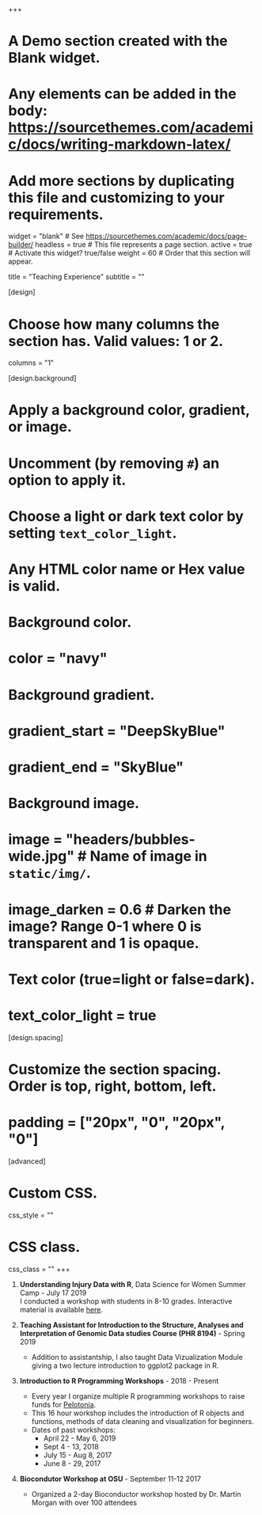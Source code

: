 +++
# A Demo section created with the Blank widget.
# Any elements can be added in the body: https://sourcethemes.com/academic/docs/writing-markdown-latex/
# Add more sections by duplicating this file and customizing to your requirements.

widget = "blank"  # See https://sourcethemes.com/academic/docs/page-builder/
headless = true  # This file represents a page section.
active = true  # Activate this widget? true/false
weight = 60  # Order that this section will appear.

title = "Teaching Experience"
subtitle = ""

[design]
  # Choose how many columns the section has. Valid values: 1 or 2.
  columns = "1"

[design.background]
  # Apply a background color, gradient, or image.
  #   Uncomment (by removing `#`) an option to apply it.
  #   Choose a light or dark text color by setting `text_color_light`.
  #   Any HTML color name or Hex value is valid.

  # Background color.
  # color = "navy"
  
  # Background gradient.
  # gradient_start = "DeepSkyBlue"
  # gradient_end = "SkyBlue"
  
  # Background image.
  # image = "headers/bubbles-wide.jpg"  # Name of image in `static/img/`.
  # image_darken = 0.6  # Darken the image? Range 0-1 where 0 is transparent and 1 is opaque.

  # Text color (true=light or false=dark).
  # text_color_light = true

[design.spacing]
  # Customize the section spacing. Order is top, right, bottom, left.
  # padding = ["20px", "0", "20px", "0"]

[advanced]
 # Custom CSS. 
 css_style = ""
 
 # CSS class.
 css_class = ""
+++

1. **Understanding Injury Data with R**, Data Science for Women Summer Camp - July 17 2019   
I conducted a workshop with students in 8-10 grades. Interactive material is available [here](https://suchestoncampbell-lab.shinyapps.io/SummerCamp2019/).

1. **Teaching Assistant for Introduction to the Structure, Analyses and Interpretation of Genomic Data studies Course (PHR 8194)** - Spring 2019
    * Addition to assistantship, I also taught Data Vizualization Module giving a two lecture introduction to ggplot2 package in R.    
    
1. **Introduction to R Programming Workshops** - 2018 - Present
    * Every year I organize multiple R programming workshops to raise funds for [Pelotonia](https://pelotonia.org/).
    * This 16 hour workshop includes the introduction of R objects and functions, methods of data cleaning and visualization for beginners.    
    * Dates of past workshops:
      + April 22 - May 6, 2019
      + Sept 4 - 13, 2018
      + July 15 - Aug 8, 2017
      + June 8 - 29, 2017      


1. **Biocondutor Workshop at OSU** - September 11-12 2017
    * Organized a 2-day Bioconductor workshop hosted by Dr. Martin Morgan with over 100 attendees
